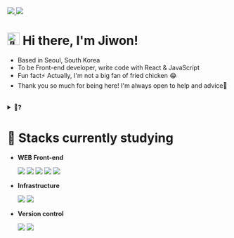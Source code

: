 <a href="mailto:xoxojw.dev@gmail.com">
  <img src="https://img.shields.io/badge/Gmail-d14836?style=for-the-badge&logo=Gmail&logoColor=white" />
</a> 
<a href="https://xoxojw.tistory.com/" target="_blank">
  <img src="https://img.shields.io/badge/Blog-000000?style=for-the-badge&logo=tistory&logoColor=white" />
</a>


# <img src="https://github.com/wervlad/wervlad/assets/24524555/766d336d-b87d-44ba-807c-c51de2bc6b4d" width="28px" alt="👋" style="max-width: 100%;"> Hi there, I'm Jiwon!
- Based in Seoul, South Korea
- To be Front-end developer, write code with React & JavaScript
- Fun fact⚡ Actually, I'm not a big fan of fried chicken 😂
- Thank you so much for being here! I'm always open to help and advice💙

<br />

<details>
<summary>👀❓</summary>

<br />

<img src="https://github-readme-stats.vercel.app/api/top-langs/?username=xoxojw&langs_count=10&layout=compact&theme=tokyonight" style="height: 160px" /> <img src="https://github-readme-stats.vercel.app/api?username=xoxojw&show_icons=true&theme=tokyonight" style="height: 160px" />

</div>
</details>

# 📖 Stacks currently studying
- **WEB Front-end**

  <img src="https://img.shields.io/badge/React-61DAFB?style=for-the-badge&logo=React&logoColor=black">
  <img src="https://img.shields.io/badge/JavaScript-F7DF1E?style=for-the-badge&logo=JavaScript&logoColor=black">
  <img src="https://img.shields.io/badge/TypeScript-3178C6?style=for-the-badge&logo=TypeScript&logoColor=white">
  <img src="https://img.shields.io/badge/HTML5-E34F26?style=for-the-badge&logo=html5&logoColor=white">
  <img src="https://img.shields.io/badge/CSS3-1572B6?style=for-the-badge&logo=css3&logoColor=white">
  
- **Infrastructure**

  <img src="https://img.shields.io/badge/Firebase-FFCA28?style=for-the-badge&logo=firebase&logoColor=black">
  <img src="https://img.shields.io/badge/Amazon S3-569A31?style=for-the-badge&logo=amazons3&logoColor=white">

- **Version control**

  <img src="https://img.shields.io/badge/Git-F05032?style=for-the-badge&logo=git&logoColor=white">
  <img src="https://img.shields.io/badge/GitHub-181717?style=for-the-badge&logo=github&logoColor=white">
